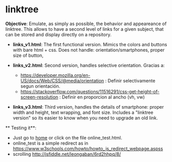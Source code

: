 # linktree

**Objective**: Emulate, as simply as possible, the behavior and appeareance of linktree. This allows to have a second level of links for a given subject, that can be stored and display directly on a repository.

* **links_v1.html**: The first functional version. Mimics the colors and buttons with bare html + css. Does not handle: orientation/smartphones, proper size of button,

* **links_v2.html**: Second version, handles selective orientation. Gracias a:
  * https://developer.mozilla.org/en-US/docs/Web/CSS/@media/orientation : Definir selectivamente segun orientación.
  * https://stackoverflow.com/questions/11516291/css-get-height-of-screen-resolution : Definir en proporcion al ancho (vh, vw)

* **links_v3.html**: Third version, handles the details of smartphone: proper width and height, text wrapping, and font size. Includes a "linktree version" so its easier to know when you need to upgrade an old link.

** Testing it**:
  * Just go to [home](https://htmlpreview.github.io/?https://github.com/sebastiandres/linktree/blob/main/home.html) or click on the file online_test.html.
  * online_test is a simple redirect as in https://www.w3schools.com/howto/howto_js_redirect_webpage.aspss
  * scrolling http://jsfiddle.net/leongaban/6rd2hhpq/8/